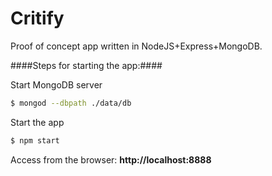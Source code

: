 # Critify
Proof of concept app written in NodeJS+Express+MongoDB.

####Steps for starting the app:####

Start MongoDB server
```sh
$ mongod --dbpath ./data/db
```

Start the app
```sh
$ npm start
```

Access from the browser: **http://localhost:8888**